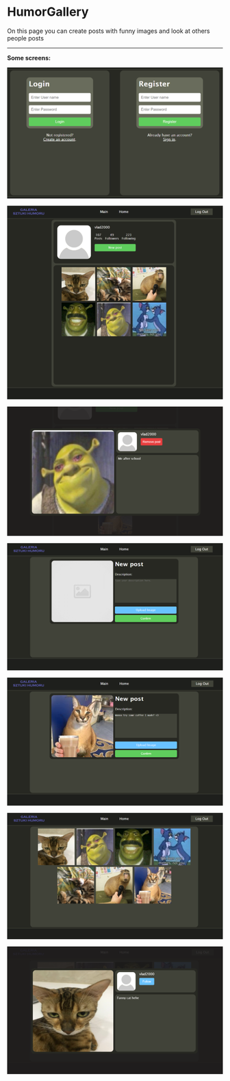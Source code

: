 # HumorGallery
On this page you can create posts with funny images and look at others people posts

---

__Some screens:__

![screen1](/screenshots/screen7.png)

![screen2](/screenshots/screen1.png)

![screen3](/screenshots/screen4.png)

![screen1](/screenshots/screen2.png)

![screen2](/screenshots/screen3.png)

![screen3](/screenshots/screen5.png)

![screen3](/screenshots/screen6.png)
